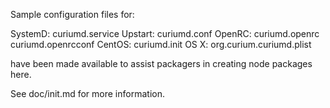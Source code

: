 Sample configuration files for:

SystemD: curiumd.service
Upstart: curiumd.conf
OpenRC:  curiumd.openrc
         curiumd.openrcconf
CentOS:  curiumd.init
OS X:    org.curium.curiumd.plist

have been made available to assist packagers in creating node packages here.

See doc/init.md for more information.

